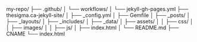 my-repo/
├── .github/
│   └── workflows/
│       └── jekyll-gh-pages.yml
├── thesigma.ca-jekyll-site/
│   ├── _config.yml
│   ├── Gemfile
│   ├── _posts/
│   ├── _layouts/
│   ├── _includes/
│   ├── _data/
│   ├── assets/
│   │   ├── css/
│   │   ├── images/
│   │   ├── js/
│   ├── index.html
│   └── README.md
├── CNAME
└── index.html
